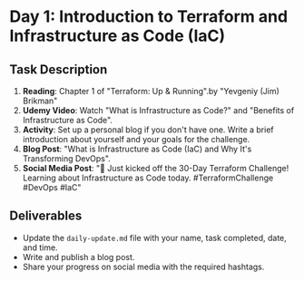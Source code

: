 # Day 1: Introduction to Terraform and Infrastructure as Code (IaC)

## Task Description

1. **Reading**: Chapter 1 of "Terraform: Up & Running".by "Yevgeniy (Jim) Brikman"
2. **Udemy Video**: Watch "What is Infrastructure as Code?" and "Benefits of Infrastructure as Code".
3. **Activity**: Set up a personal blog if you don't have one. Write a brief introduction about yourself and your goals for the challenge.
4. **Blog Post**: "What is Infrastructure as Code (IaC) and Why It's Transforming DevOps".
5. **Social Media Post**: "🚀 Just kicked off the 30-Day Terraform Challenge! Learning about Infrastructure as Code today. #TerraformChallenge #DevOps #IaC"

## Deliverables

- Update the `daily-update.md` file with your name, task completed, date, and time.
- Write and publish a blog post.
- Share your progress on social media with the required hashtags.
